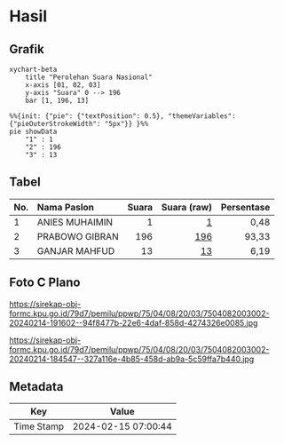# Hasil

## Grafik

```mermaid
xychart-beta
    title "Perolehan Suara Nasional"
    x-axis [01, 02, 03]
    y-axis "Suara" 0 --> 196
    bar [1, 196, 13]
```

```mermaid
%%{init: {"pie": {"textPosition": 0.5}, "themeVariables": {"pieOuterStrokeWidth": "5px"}} }%%
pie showData
    "1" : 1
    "2" : 196
    "3" : 13
```

## Tabel

| No. | Nama Paslon    | Suara | Suara (raw) | Persentase |
|:--- |:-------------- | -----:| -----------:| ----------:|
| 1   | ANIES MUHAIMIN | 1     | [1][p-1]    | 0,48       |
| 2   | PRABOWO GIBRAN | 196   | [196][p-2]  | 93,33      |
| 3   | GANJAR MAHFUD  | 13    | [13][p-3]   | 6,19       |


[p-1]: https://github.com/gigit-pemilu/pemilu-2024/blob/main/pilpres/hitung-suara/sub/75-gorontalo/sub/04-pohuwato/sub/08-dengilo/sub/2003-karangetang/sub/002-tps/sub/paslon-1.txt
[p-2]: https://github.com/gigit-pemilu/pemilu-2024/blob/main/pilpres/hitung-suara/sub/75-gorontalo/sub/04-pohuwato/sub/08-dengilo/sub/2003-karangetang/sub/002-tps/sub/paslon-2.txt
[p-3]: https://github.com/gigit-pemilu/pemilu-2024/blob/main/pilpres/hitung-suara/sub/75-gorontalo/sub/04-pohuwato/sub/08-dengilo/sub/2003-karangetang/sub/002-tps/sub/paslon-3.txt

## Foto C Plano

https://sirekap-obj-formc.kpu.go.id/79d7/pemilu/ppwp/75/04/08/20/03/7504082003002-20240214-191602--94f8477b-22e6-4daf-858d-4274326e0085.jpg

https://sirekap-obj-formc.kpu.go.id/79d7/pemilu/ppwp/75/04/08/20/03/7504082003002-20240214-184547--327a116e-4b85-458d-ab9a-5c59ffa7b440.jpg


## Metadata

| Key        | Value               |
| ---------- | ------------------- |
| Time Stamp | 2024-02-15 07:00:44 |



